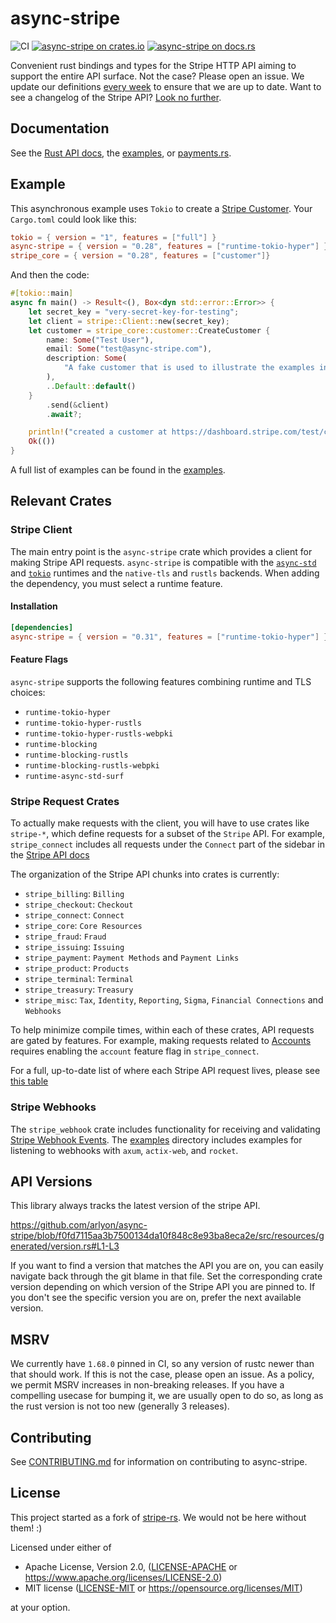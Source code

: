 # async-stripe

![CI](https://github.com/arlyon/async-stripe/workflows/CI/badge.svg)
[![async-stripe on crates.io](https://img.shields.io/crates/v/async-stripe.svg)](https://crates.io/crates/async-stripe)
[![async-stripe  on docs.rs](https://docs.rs/async-stripe/badge.svg)](https://docs.rs/async-stripe)

Convenient rust bindings and types for the Stripe HTTP API aiming to support
the entire API surface. Not the case? Please open an issue. We update our
definitions [every week](https://github.com/arlyon/async-stripe/actions/workflows/openapi.yml) to ensure that we are up to date.
Want to see a changelog of the Stripe API? [Look no further](https://stripe.com/docs/changelog).

## Documentation

See the [Rust API docs](https://docs.rs/async-stripe), the [examples](/examples), or [payments.rs](https://payments.rs).

## Example
This asynchronous example uses `Tokio` to create a [Stripe Customer](https://stripe.com/docs/api/customers/object). Your `Cargo.toml` could look like this:
```toml
tokio = { version = "1", features = ["full"] }
async-stripe = { version = "0.28", features = ["runtime-tokio-hyper"] }
stripe_core = { version = "0.28", features = ["customer"]}
```
And then the code:
```rust
#[tokio::main]
async fn main() -> Result<(), Box<dyn std::error::Error>> {
    let secret_key = "very-secret-key-for-testing";
    let client = stripe::Client::new(secret_key);
    let customer = stripe_core::customer::CreateCustomer {
        name: Some("Test User"),
        email: Some("test@async-stripe.com"),
        description: Some(
            "A fake customer that is used to illustrate the examples in async-stripe.",
        ),
        ..Default::default()
    }
        .send(&client)
        .await?;

    println!("created a customer at https://dashboard.stripe.com/test/customers/{}", customer.id);
    Ok(())
}
```
A full list of examples can be found in the [examples](/examples).

## Relevant Crates

### Stripe Client
The main entry point is the `async-stripe` crate which provides a client for making Stripe API requests.
`async-stripe` is compatible with the [`async-std`](https://github.com/async-rs/async-std) and [`tokio`](https://github.com/tokio-rs/tokio) runtimes and the `native-tls` and `rustls` backends. When adding the dependency, you must select a runtime feature.

#### Installation
```toml
[dependencies]
async-stripe = { version = "0.31", features = ["runtime-tokio-hyper"] }
```

#### Feature Flags
`async-stripe` supports the following features combining runtime and TLS choices:
- `runtime-tokio-hyper`
- `runtime-tokio-hyper-rustls`
- `runtime-tokio-hyper-rustls-webpki`
- `runtime-blocking`
- `runtime-blocking-rustls`
- `runtime-blocking-rustls-webpki`
- `runtime-async-std-surf`

### Stripe Request Crates
To actually make requests with the client, you will have to use crates like `stripe-*`, which define requests for a subset of the `Stripe` API. For example, 
`stripe_connect` includes all requests under the `Connect` part of the sidebar in the [Stripe API docs](https://stripe.com/docs/api)

The organization of the Stripe API chunks into crates is currently:
- `stripe_billing`: `Billing`
- `stripe_checkout`: `Checkout`
- `stripe_connect`: `Connect`
- `stripe_core`: `Core Resources`
- `stripe_fraud`: `Fraud`
- `stripe_issuing`: `Issuing`
- `stripe_payment`: `Payment Methods` and `Payment Links`
- `stripe_product`: `Products`
- `stripe_terminal`: `Terminal`
- `stripe_treasury`: `Treasury`
- `stripe_misc`: `Tax`, `Identity`, `Reporting`, `Sigma`, `Financial Connections`
  and `Webhooks`

To help minimize compile times, within each of these crates, API requests are gated by features. For example,
making requests related to [Accounts](https://stripe.com/docs/api/accounts) requires enabling the `account`
feature flag in `stripe_connect`.

For a full, up-to-date list of where each Stripe API request lives, please see [this table](crate_info.md)

### Stripe Webhooks
The `stripe_webhook` crate includes functionality for receiving and validating [Stripe Webhook Events](https://stripe.com/docs/webhooks).
The [examples](/examples) directory includes examples for listening to webhooks with `axum`, `actix-web`, and `rocket`.

## API Versions

This library always tracks the latest version of the stripe API.

https://github.com/arlyon/async-stripe/blob/f0fd7115aa3b7500134da10f848c8e93ba8eca2e/src/resources/generated/version.rs#L1-L3

If you want to find a version
that matches the API you are on, you can easily navigate back through the git blame in that file.
Set the corresponding crate version depending on which version of the Stripe API you are pinned to.
If you don't see the specific version you are on, prefer the next available version.


## MSRV

We currently have `1.68.0` pinned in CI, so any version of rustc newer than that should work.
If this is not the case, please open an issue. As a policy, we permit MSRV increases in non-breaking releases.
If you have a compelling usecase for bumping it, we are usually open to do so, as long as
the rust version is not too new (generally 3 releases).

## Contributing

See [CONTRIBUTING.md](CONTRIBUTING.md) for information on contributing to async-stripe.

## License

This project started as a fork of [stripe-rs](https://github.com/wyyerd/stripe-rs).
We would not be here without them! :)

Licensed under either of

- Apache License, Version 2.0, ([LICENSE-APACHE](LICENSE-APACHE) or <https://www.apache.org/licenses/LICENSE-2.0>)
- MIT license ([LICENSE-MIT](LICENSE-MIT) or <https://opensource.org/licenses/MIT>)

at your option.

